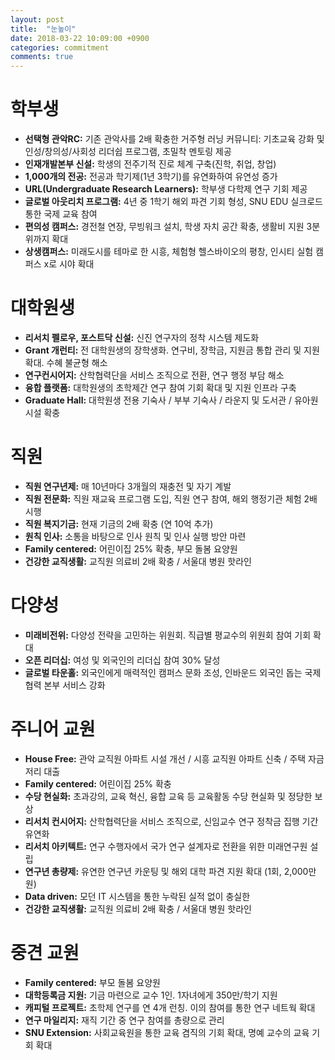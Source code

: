 ```yaml
---
layout: post
title:  "눈높이"
date: 2018-03-22 10:09:00 +0900
categories: commitment
comments: true
---
```


# 학부생
* __선택형 관악RC:__ 기존 관악사를 2배 확충한 거주형 러닝 커뮤니티: 기초교육 강화 및 인성/창의성/사회성 리더쉽 프로그램, 초밀착 멘토링 제공
* __인재개발본부 신설:__ 학생의 전주기적 진로 체계 구축(진학, 취업, 창업)
* __1,000개의 전공:__ 전공과 학기제(1년 3학기)를 유연화하여 유연성 증가
* __URL(Undergraduate Research Learners):__ 학부생 다학제 연구 기회 제공
* __글로벌 아웃리치 프로그램:__ 4년 중 1학기 해외 파견 기회 형성, SNU EDU 실크로드 통한 국제 교육 참여
* __편의성 캠퍼스:__ 경전철 연장, 무빙워크 설치, 학생 자치 공간 확충, 생활비 지원 3분위까지 확대
* __상생캠퍼스:__ 미래도시를 테마로 한 시흥, 체험형 헬스바이오의 평창, 인시티 실험 캠퍼스 x로 시야 확대

# 대학원생
* __리서치 펠로우, 포스트닥 신설:__ 신진 연구자의 정착 시스템 제도화
* __Grant 개런티:__ 전 대학원생의 장학생화. 연구비, 장학금, 지원금 통합 관리 및 지원 확대. 수혜 불균형 해소
* __연구컨시어지:__ 산학협력단을 서비스 조직으로 전환, 연구 행정 부담 해소
* __융합 플랫폼:__ 대학원생의 초학제간 연구 참여 기회 확대 및 지원 인프라 구축
* __Graduate Hall:__ 대학원생 전용 기숙사 / 부부 기숙사 / 라운지 및 도서관 / 유아원 시설 확충

# 직원
* __직원 연구년제:__ 매 10년마다 3개월의 재충전 및 자기 계발
* __직원 전문화:__ 직원 재교육 프로그램 도입, 직원 연구 참여, 해외 행정기관 체험 2배 시행
* __직원 복지기금:__ 현재 기금의 2배 확충 (연 10억 추가)
* __원칙 인사:__ 소통을 바탕으로 인사 원칙 및 인사 실행 방안 마련
* __Family centered:__ 어린이집 25% 확충, 부모 돌봄 요양원
* __건강한 교직생활:__ 교직원 의료비 2배 확충 / 서울대 병원 핫라인

# 다양성
* __미래비전위:__ 다양성 전략을 고민하는 위원회. 직급별 평교수의 위원회 참여 기회 확대
* __오픈 리더십:__ 여성 및 외국인의 리더십 참여 30% 달성
* __글로벌 타운홀:__ 외국인에게 매력적인 캠퍼스 문화 조성, 인바운드 외국인 돕는 국제협력 본부 서비스 강화

# 주니어 교원
* __House Free:__ 관악 교직원 아파트 시설 개선 / 시흥 교직원 아파트 신축 / 주택 자금 저리 대출
* __Family centered:__ 어린이집 25% 확충
* __수당 현실화:__ 초과강의, 교육 혁신, 융합 교육 등 교육활동 수당 현실화 및 정당한 보상
* __리서치 컨시어지:__ 산학협력단을 서비스 조직으로, 신임교수 연구 정착금 집행 기간 유연화
* __리서치 아키텍트:__ 연구 수행자에서 국가 연구 설계자로 전환을 위한 미래연구원 설립
* __연구년 총량제:__ 유연한 연구년 카운팅 및 해외 대학 파견 지원 확대 (1회, 2,000만원)
* __Data driven:__ 모던 IT 시스템을 통한 누락된 실적 없이 충실한
* __건강한 교직생활:__ 교직원 의료비 2배 확충 / 서울대 병원 핫라인

# 중견 교원
* __Family centered:__ 부모 돌봄 요양원
* __대학등록금 지원:__ 기금 마련으로 교수 1인. 1자녀에게 350만/학기 지원
* __캐피털 프로젝트:__ 초학제 연구를 연 4개 런칭. 이의 참여를 통한 연구 네트웍 확대
* __연구 마일리지:__ 재직 기간 중 연구 참여를 총량으로 관리
* __SNU Extension:__ 사회교육원을 통한 교육 겸직의 기회 확대, 명예 교수의 교육 기회 확대
